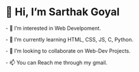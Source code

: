  <h1 text-align:center ><b>👋 Hi, I’m Sarthak Goyal</b></h1>
 <div>
<p>- 👀 I’m interested in Web Develpoment.</p>
<p>- 🌱 I’m currently learning HTML, CSS, JS, C, Python.</p>
<p>- 💞️ I’m looking to collaborate on Web-Dev Projects.</p>
<p>- 📫 You can Reach me through my gmail.</p>
</div>
  <!--- 
- ⚡ Fun fact: --->

<!---
Sarthak-G0yal/Sarthak-G0yal is a ✨ special ✨ repository because its `README.md` (this file) appears on your GitHub profile.
You can click the Preview link to take a look at your changes.
--->
